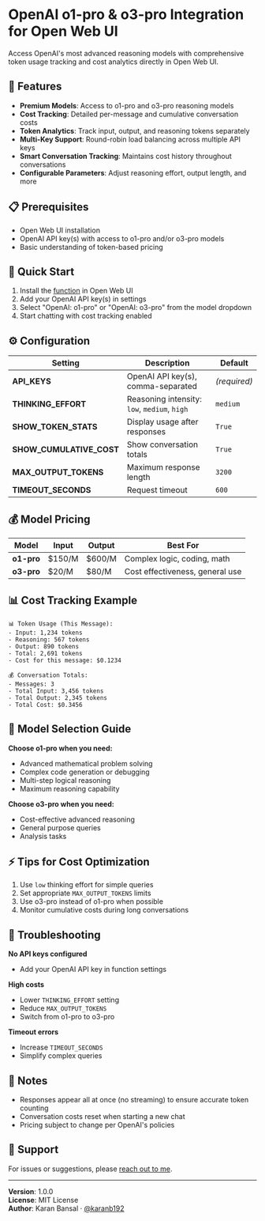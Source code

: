 # OpenAI o1-pro & o3-pro Integration for Open Web UI

Access OpenAI's most advanced reasoning models with comprehensive token usage tracking and cost analytics directly in Open Web UI.

## 🌟 Features

- **Premium Models**: Access to o1-pro and o3-pro reasoning models
- **Cost Tracking**: Detailed per-message and cumulative conversation costs
- **Token Analytics**: Track input, output, and reasoning tokens separately
- **Multi-Key Support**: Round-robin load balancing across multiple API keys
- **Smart Conversation Tracking**: Maintains cost history throughout conversations
- **Configurable Parameters**: Adjust reasoning effort, output length, and more

## 📋 Prerequisites

- Open Web UI installation
- OpenAI API key(s) with access to o1-pro and/or o3-pro models
- Basic understanding of token-based pricing

## 🚀 Quick Start

1. Install the [function](https://www.openwebui.com/f/karanb192/o3pro_o1pro_support) in Open Web UI
2. Add your OpenAI API key(s) in settings
3. Select "OpenAI: o1-pro" or "OpenAI: o3-pro" from the model dropdown
4. Start chatting with cost tracking enabled

## ⚙️ Configuration

| Setting | Description | Default |
|---------|-------------|---------|
| **API_KEYS** | OpenAI API key(s), comma-separated | *(required)* |
| **THINKING_EFFORT** | Reasoning intensity: `low`, `medium`, `high` | `medium` |
| **SHOW_TOKEN_STATS** | Display usage after responses | `True` |
| **SHOW_CUMULATIVE_COST** | Show conversation totals | `True` |
| **MAX_OUTPUT_TOKENS** | Maximum response length | `3200` |
| **TIMEOUT_SECONDS** | Request timeout | `600` |

## 💰 Model Pricing

| Model | Input | Output | Best For |
|-------|-------|--------|----------|
| **o1-pro** | $150/M | $600/M | Complex logic, coding, math |
| **o3-pro** | $20/M | $80/M | Cost effectiveness, general use |

## 📊 Cost Tracking Example

```
📊 Token Usage (This Message):
- Input: 1,234 tokens
- Reasoning: 567 tokens
- Output: 890 tokens
- Total: 2,691 tokens
- Cost for this message: $0.1234

💰 Conversation Totals:
- Messages: 3
- Total Input: 3,456 tokens
- Total Output: 2,345 tokens
- Total Cost: $0.3456
```

## 🎯 Model Selection Guide

**Choose o1-pro when you need:**
- Advanced mathematical problem solving
- Complex code generation or debugging
- Multi-step logical reasoning
- Maximum reasoning capability

**Choose o3-pro when you need:**
- Cost-effective advanced reasoning
- General purpose queries
- Analysis tasks

## ⚡ Tips for Cost Optimization

1. Use `low` thinking effort for simple queries
2. Set appropriate `MAX_OUTPUT_TOKENS` limits
3. Use o3-pro instead of o1-pro when possible
4. Monitor cumulative costs during long conversations

## 🔧 Troubleshooting

**No API keys configured**
- Add your OpenAI API key in function settings

**High costs**
- Lower `THINKING_EFFORT` setting
- Reduce `MAX_OUTPUT_TOKENS`
- Switch from o1-pro to o3-pro

**Timeout errors**
- Increase `TIMEOUT_SECONDS`
- Simplify complex queries

## 📝 Notes

- Responses appear all at once (no streaming) to ensure accurate token counting
- Conversation costs reset when starting a new chat
- Pricing subject to change per OpenAI's policies

## 🤝 Support

For issues or suggestions, please [reach out to me](mailto:karanb192@gmail.com).

---

**Version**: 1.0.0  
**License**: MIT License  
**Author**: Karan Bansal · [@karanb192](https://github.com/karanb192)

